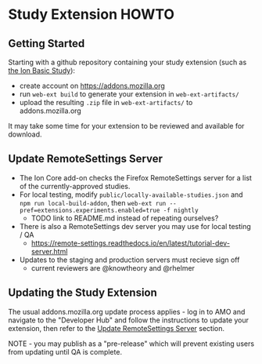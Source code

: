 # Study Extension HOWTO

## Getting Started

Starting with a github repository containing your study extension (such as [the Ion Basic Study](https://github.com/mozilla-ion/ion-basic-study)):

- create account on https://addons.mozilla.org
- run `web-ext build` to generate your extension in `web-ext-artifacts/`
- upload the resulting `.zip` file in `web-ext-artifacts/` to addons.mozilla.org

It may take some time for your extension to be reviewed and available for download.

## Update RemoteSettings Server

- The Ion Core add-on checks the Firefox RemoteSettings server for a list of the currently-approved studies.
- For local testing, modify `public/locally-available-studies.json` and `npm run local-build-addon`, then `web-ext run --pref=extensions.experiments.enabled=true -f nightly`
    - TODO link to README.md instead of repeating ourselves?
- There is also a RemoteSettings dev server you may use for local testing / QA
    - https://remote-settings.readthedocs.io/en/latest/tutorial-dev-server.html
- Updates to the staging and production servers must recieve sign off
    - current reviewers are @knowtheory and @rhelmer

## Updating the Study Extension

The usual addons.mozilla.org update process applies - log in to AMO and navigate to the "Developer Hub" and follow the instructions to update your extension, then refer to the [Update RemoteSettings Server](#updating-remotesettings-server) section.

NOTE - you may publish as a "pre-release" which will prevent existing users from updating until QA is complete.
